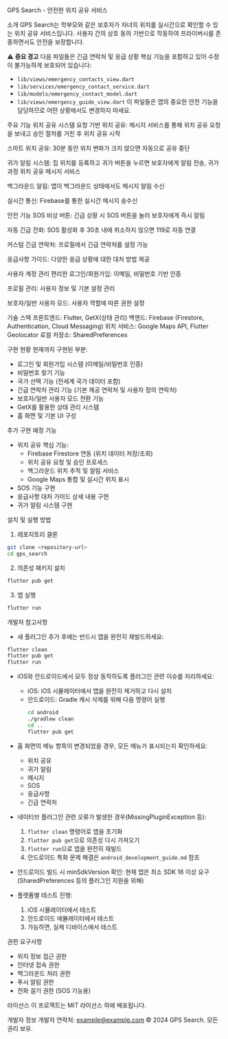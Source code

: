 GPS Search - 안전한 위치 공유 서비스

소개
GPS Search는 학부모와 같은 보호자가 자녀의 위치를 실시간으로 확인할 수 있는 위치 공유 서비스입니다. 사용자 간의 상호 동의 기반으로 작동하여 프라이버시를 존중하면서도 안전을 보장합니다.

⚠️ **중요 경고**
다음 파일들은 긴급 연락처 및 응급 상황 핵심 기능을 포함하고 있어 수정이 불가능하게 보호되어 있습니다:

- `lib/views/emergency_contacts_view.dart`
- `lib/services/emergency_contact_service.dart`
- `lib/models/emergency_contact_model.dart`
- `lib/views/emergency_guide_view.dart`
  이 파일들은 앱의 중요한 안전 기능을 담당하므로 어떤 상황에서도 변경하지 마세요.

주요 기능
위치 공유 시스템
요청 기반 위치 공유: 메시지 서비스를 통해 위치 공유 요청을 보내고 승인 절차를 거친 후 위치 공유 시작

스마트 위치 공유: 30분 동안 위치 변화가 크지 않으면 자동으로 공유 중단

귀가 알림 시스템: 집 위치를 등록하고 귀가 버튼을 누르면 보호자에게 알림 전송, 귀가 과정 위치 공유
메시지 서비스

백그라운드 알림: 앱이 백그라운드 상태에서도 메시지 알림 수신

실시간 통신: Firebase를 통한 실시간 메시지 송수신

안전 기능
SOS 비상 버튼: 긴급 상황 시 SOS 버튼을 눌러 보호자에게 즉시 알림

자동 긴급 전화: SOS 활성화 후 30초 내에 취소하지 않으면 119로 자동 연결

커스텀 긴급 연락처: 프로필에서 긴급 연락처를 설정 가능

응급사항 가이드: 다양한 응급 상황에 대한 대처 방법 제공

사용자 계정 관리
편리한 로그인/회원가입: 이메일, 비밀번호 기반 인증

프로필 관리: 사용자 정보 및 기본 설정 관리

보호자/일반 사용자 모드: 사용자 역할에 따른 권한 설정

기술 스택
프론트엔드: Flutter, GetX(상태 관리)
백엔드: Firebase (Firestore, Authentication, Cloud Messaging)
위치 서비스: Google Maps API, Flutter Geolocator
로컬 저장소: SharedPreferences

구현 현황
현재까지 구현된 부분:

- 로그인 및 회원가입 시스템 (이메일/비밀번호 인증)
- 비밀번호 찾기 기능
- 국가 선택 기능 (전세계 국가 데이터 포함)
- 긴급 연락처 관리 기능 (기본 제공 연락처 및 사용자 정의 연락처)
- 보호자/일반 사용자 모드 전환 기능
- GetX를 활용한 상태 관리 시스템
- 홈 화면 및 기본 UI 구성

추가 구현 예정 기능

- 위치 공유 핵심 기능:
  - Firebase Firestore 연동 (위치 데이터 저장/조회)
  - 위치 공유 요청 및 승인 프로세스
  - 백그라운드 위치 추적 및 알림 서비스
  - Google Maps 통합 및 실시간 위치 표시
- SOS 기능 구현
- 응급사항 대처 가이드 상세 내용 구현
- 귀가 알림 시스템 구현

설치 및 실행 방법

1. 레포지토리 클론

```bash
git clone <repository-url>
cd gps_search
```

2. 의존성 패키지 설치

```bash
flutter pub get
```

3. 앱 실행

```bash
flutter run
```

개발자 참고사항

- 새 플러그인 추가 후에는 반드시 앱을 완전히 재빌드하세요:

```bash
flutter clean
flutter pub get
flutter run
```

- iOS와 안드로이드에서 모두 정상 동작하도록 플러그인 관련 이슈를 처리하세요:

  - iOS: iOS 시뮬레이터에서 앱을 완전히 제거하고 다시 설치
  - 안드로이드: Gradle 캐시 삭제를 위해 다음 명령어 실행
    ```bash
    cd android
    ./gradlew clean
    cd ..
    flutter pub get
    ```

- 홈 화면의 메뉴 항목이 변경되었을 경우, 모든 메뉴가 표시되는지 확인하세요:

  - 위치 공유
  - 귀가 알림
  - 메시지
  - SOS
  - 응급사항
  - 긴급 연락처

- 네이티브 플러그인 관련 오류가 발생한 경우(MissingPluginException 등):

  1. `flutter clean` 명령어로 앱을 초기화
  2. `flutter pub get`으로 의존성 다시 가져오기
  3. `flutter run`으로 앱을 완전히 재빌드
  4. 안드로이드 특화 문제 해결은 `android_development_guide.md` 참조

- 안드로이드 빌드 시 minSdkVersion 확인:
  현재 앱은 최소 SDK 16 이상 요구 (SharedPreferences 등의 플러그인 지원을 위해)

- 플랫폼별 테스트 진행:
  1. iOS 시뮬레이터에서 테스트
  2. 안드로이드 에뮬레이터에서 테스트
  3. 가능하면, 실제 디바이스에서 테스트

권한 요구사항

- 위치 정보 접근 권한
- 인터넷 접속 권한
- 백그라운드 처리 권한
- 푸시 알림 권한
- 전화 걸기 권한 (SOS 기능용)

라이선스
이 프로젝트는 MIT 라이선스 하에 배포됩니다.

개발자 정보
개발자 연락처: example@example.com
© 2024 GPS Search. 모든 권리 보유.

